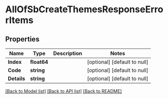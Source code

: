 # AllOfSbCreateThemesResponseErrorItems

## Properties
Name | Type | Description | Notes
------------ | ------------- | ------------- | -------------
**Index** | **float64** |  | [optional] [default to null]
**Code** | **string** |  | [optional] [default to null]
**Details** | **string** |  | [optional] [default to null]

[[Back to Model list]](../README.md#documentation-for-models) [[Back to API list]](../README.md#documentation-for-api-endpoints) [[Back to README]](../README.md)

